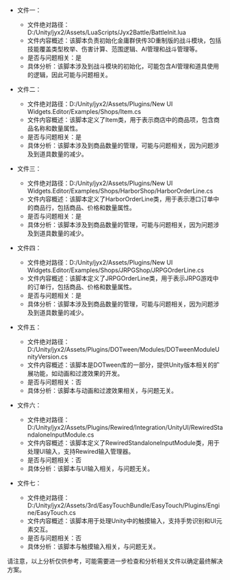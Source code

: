 * 文件一：
    * 文件绝对路径：D:/Unity/jyx2/Assets/LuaScripts/Jyx2Battle/BattleInit.lua
    * 文件内容概述：该脚本负责初始化金庸群侠传3D重制版的战斗模块，包括技能覆盖类型枚举、伤害计算、范围逻辑、AI管理和战斗管理等。
    * 是否与问题相关：是
    * 具体分析：该脚本涉及到战斗模块的初始化，可能包含AI管理和道具使用的逻辑，因此可能与问题相关。

* 文件二：
    * 文件绝对路径：D:/Unity/jyx2/Assets/Plugins/New UI Widgets.Editor/Examples/Shops/Item.cs
    * 文件内容概述：该脚本定义了Item类，用于表示商店中的商品项，包含商品名称和数量属性。
    * 是否与问题相关：是
    * 具体分析：该脚本涉及到商品数量的管理，可能与问题相关，因为问题涉及到道具数量的减少。

* 文件三：
    * 文件绝对路径：D:/Unity/jyx2/Assets/Plugins/New UI Widgets.Editor/Examples/Shops/HarborShop/HarborOrderLine.cs
    * 文件内容概述：该脚本定义了HarborOrderLine类，用于表示港口订单中的商品行，包括商品、价格和数量属性。
    * 是否与问题相关：是
    * 具体分析：该脚本涉及到商品数量的管理，可能与问题相关，因为问题涉及到道具数量的减少。

* 文件四：
    * 文件绝对路径：D:/Unity/jyx2/Assets/Plugins/New UI Widgets.Editor/Examples/Shops/JRPGShop/JRPGOrderLine.cs
    * 文件内容概述：该脚本定义了JRPGOrderLine类，用于表示JRPG游戏中的订单行，包括商品、价格和数量属性。
    * 是否与问题相关：是
    * 具体分析：该脚本涉及到商品数量的管理，可能与问题相关，因为问题涉及到道具数量的减少。

* 文件五：
    * 文件绝对路径：D:/Unity/jyx2/Assets/Plugins/DOTween/Modules/DOTweenModuleUnityVersion.cs
    * 文件内容概述：该脚本是DOTween库的一部分，提供Unity版本相关的扩展功能，如动画和过渡效果的开发。
    * 是否与问题相关：否
    * 具体分析：该脚本与动画和过渡效果相关，与问题无关。

* 文件六：
    * 文件绝对路径：D:/Unity/jyx2/Assets/Plugins/Rewired/Integration/UnityUI/RewiredStandaloneInputModule.cs
    * 文件内容概述：该脚本定义了RewiredStandaloneInputModule类，用于处理UI输入，支持Rewired输入管理器。
    * 是否与问题相关：否
    * 具体分析：该脚本与UI输入相关，与问题无关。

* 文件七：
    * 文件绝对路径：D:/Unity/jyx2/Assets/3rd/EasyTouchBundle/EasyTouch/Plugins/Engine/EasyTouch.cs
    * 文件内容概述：该脚本用于处理Unity中的触摸输入，支持手势识别和UI元素交互。
    * 是否与问题相关：否
    * 具体分析：该脚本与触摸输入相关，与问题无关。

请注意，以上分析仅供参考，可能需要进一步检查和分析相关文件以确定最终解决方案。